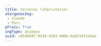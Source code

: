 ```yaml
---
title: Cervelas (charcuterie)
alergenesIng:
 - Viande
 - Porc
pFrais: True
ingType: animaux
uuid: c65d5697-033d-4103-949e-6e8214f2a5aa
---
```

